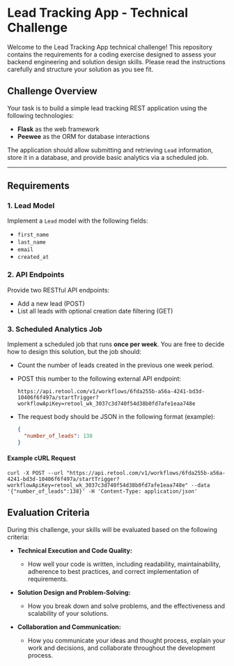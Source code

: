 # Lead Tracking App - Technical Challenge

Welcome to the Lead Tracking App technical challenge! This repository contains the requirements for a coding exercise designed to assess your backend engineering and solution design skills. Please read the instructions carefully and structure your solution as you see fit.

## Challenge Overview

Your task is to build a simple lead tracking REST application using the following technologies:

- **Flask** as the web framework
- **Peewee** as the ORM for database interactions

The application should allow submitting and retrieving `Lead` information, store it in a database, and provide basic analytics via a scheduled job.

---

## Requirements

### 1. Lead Model

Implement a `Lead` model with the following fields:

- `first_name`
- `last_name`
- `email`
- `created_at`

### 2. API Endpoints

Provide two RESTful API endpoints:
- Add a new lead (POST)
- List all leads with optional creation date filtering (GET)

### 3. Scheduled Analytics Job

Implement a scheduled job that runs **once per week**. You are free to decide how to design this solution, but the job should:

- Count the number of leads created in the previous one week period.
- POST this number to the following external API endpoint:

  ```
  https://api.retool.com/v1/workflows/6fda255b-a56a-4241-bd3d-10406f6f497a/startTrigger?workflowApiKey=retool_wk_3037c3d740f54d38b0fd7afe1eaa748e
  ```

- The request body should be JSON in the following format (example):

  ```json
  {
    "number_of_leads": 138
  }
  ```

#### Example cURL Request

```
curl -X POST --url "https://api.retool.com/v1/workflows/6fda255b-a56a-4241-bd3d-10406f6f497a/startTrigger?workflowApiKey=retool_wk_3037c3d740f54d38b0fd7afe1eaa748e" --data '{"number_of_leads":138}' -H 'Content-Type: application/json'    
```
## Evaluation Criteria

During this challenge, your skills will be evaluated based on the following criteria:

- **Technical Execution and Code Quality:**  
  - How well your code is written, including readability, maintainability, adherence to best practices, and correct implementation of requirements.

- **Solution Design and Problem-Solving:**  
  - How you break down and solve problems, and the effectiveness and scalability of your solutions.

- **Collaboration and Communication:**  
  - How you communicate your ideas and thought process, explain your work and decisions, and collaborate throughout the development process.